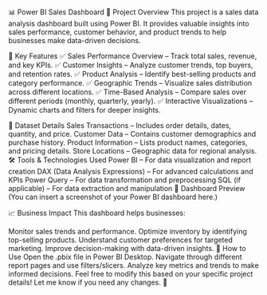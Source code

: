 📊 Power BI Sales Dashboard
📌 Project Overview
This project is a sales data analysis dashboard built using Power BI. It provides valuable insights into sales performance, customer behavior, and product trends to help businesses make data-driven decisions.

🚀 Key Features
✅ Sales Performance Overview – Track total sales, revenue, and key KPIs.
✅ Customer Insights – Analyze customer trends, top buyers, and retention rates.
✅ Product Analysis – Identify best-selling products and category performance.
✅ Geographic Trends – Visualize sales distribution across different locations.
✅ Time-Based Analysis – Compare sales over different periods (monthly, quarterly, yearly).
✅ Interactive Visualizations – Dynamic charts and filters for deeper insights.

📂 Dataset Details
Sales Transactions – Includes order details, dates, quantity, and price.
Customer Data – Contains customer demographics and purchase history.
Product Information – Lists product names, categories, and pricing details.
Store Locations – Geographic data for regional analysis.
🛠️ Tools & Technologies Used
Power BI – For data visualization and report creation
DAX (Data Analysis Expressions) – For advanced calculations and KPIs
Power Query – For data transformation and preprocessing
SQL (if applicable) – For data extraction and manipulation
📸 Dashboard Preview
(You can insert a screenshot of your Power BI dashboard here.)

📈 Business Impact
This dashboard helps businesses:

Monitor sales trends and performance.
Optimize inventory by identifying top-selling products.
Understand customer preferences for targeted marketing.
Improve decision-making with data-driven insights.
🔧 How to Use
Open the .pbix file in Power BI Desktop.
Navigate through different report pages and use filters/slicers.
Analyze key metrics and trends to make informed decisions.
Feel free to modify this based on your specific project details! Let me know if you need any changes. 🚀








